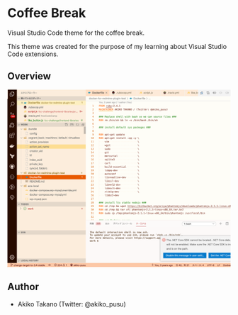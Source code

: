 # Coffee Break

Visual Studio Code theme for the coffee break.

This theme was created for the purpose of my learning about Visual Studio Code extensions.

## Overview

![Screenshot](images/sample-image.png)

## Author

- Akiko Takano (Twitter: @akiko_pusu)